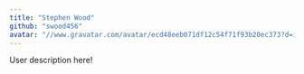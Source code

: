 ```yaml
---
title: "Stephen Wood"
github: "swood456"
avatar: "//www.gravatar.com/avatar/ecd48eeb071df12c54f71f93b20ec373?d=identicon"
---
```


User description here!
